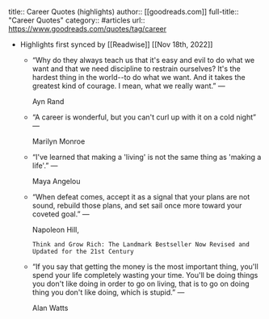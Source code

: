 title:: Career Quotes (highlights)
author:: [[goodreads.com]]
full-title:: "Career Quotes"
category:: #articles
url:: https://www.goodreads.com/quotes/tag/career

- Highlights first synced by [[Readwise]] [[Nov 18th, 2022]]
	- “Why do they always teach us that it's easy and evil to do what we want and that we need discipline to restrain ourselves? It's the hardest thing in the world--to do what we want. And it takes the greatest kind of courage. I mean, what we really want.”
	    ―
	  
	    Ayn Rand
	- “A career is wonderful, but you can't curl up with it on a cold night”
	    ―
	  
	    Marilyn Monroe
	- “I've learned that making a 'living' is not the same thing as 'making a life'.”
	    ―
	  
	    Maya Angelou
	- “When defeat comes, accept it as a signal that your plans are not sound, rebuild those plans, and set sail once more toward your coveted goal.”
	    ―
	  
	    Napoleon Hill,
	  
	    
	      Think and Grow Rich: The Landmark Bestseller Now Revised and Updated for the 21st Century
	- “If you say that getting the money is the most important thing, you'll spend your life completely wasting your time. You'll be doing things you don't like doing in order to go on living, that is to go on doing thing you don't like doing, which is stupid.”
	    ―
	  
	    Alan Watts